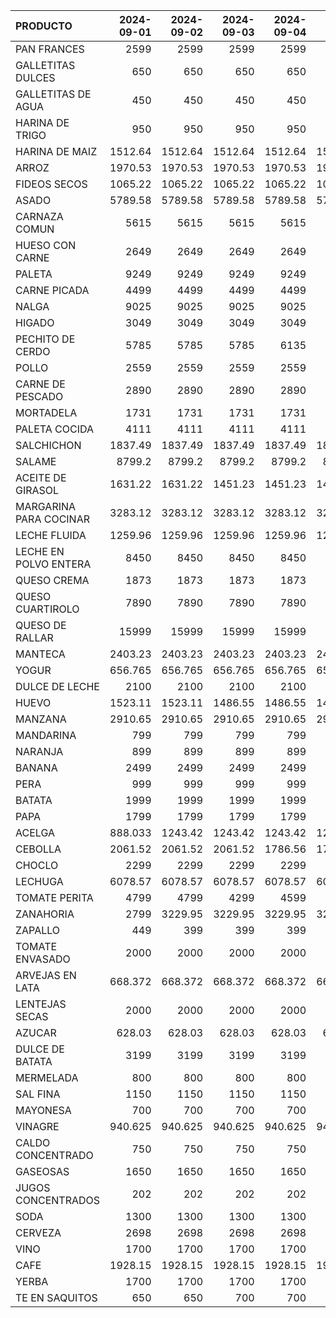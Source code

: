 | PRODUCTO               |   2024-09-01 |   2024-09-02 |   2024-09-03 |   2024-09-04 |   2024-09-05 |   2024-09-06 |   2024-09-07 |   2024-09-08 |   2024-09-09 |   2024-09-10 |   2024-09-11 |   2024-09-12 |   2024-09-13 |   2024-09-14 |   2024-09-15 |   2024-09-16 |   2024-09-17 |   2024-09-18 |   2024-09-19 |   2024-09-20 |   2024-09-21 |   2024-09-22 |   2024-09-23 |   2024-09-24 |   2024-09-25 |   2024-09-26 |   2024-09-27 |
|:-----------------------|-------------:|-------------:|-------------:|-------------:|-------------:|-------------:|-------------:|-------------:|-------------:|-------------:|-------------:|-------------:|-------------:|-------------:|-------------:|-------------:|-------------:|-------------:|-------------:|-------------:|-------------:|-------------:|-------------:|-------------:|-------------:|-------------:|-------------:|
| PAN FRANCES            |     2599     |     2599     |     2599     |     2599     |     2599     |     2599     |     2599     |     2599     |     2599     |     2599     |     2599     |     2599     |     2599     |     2599     |     2599     |     2599     |     2599     |     2599     |     2599     |     2599     |     2599     |     2599     |     2599     |     2599     |     2599     |     2599     |     2599     |
| GALLETITAS DULCES      |      650     |      650     |      650     |      650     |      650     |      650     |      650     |      650     |      650     |      650     |      650     |      650     |      650     |      650     |      650     |      650     |      650     |      650     |      650     |      650     |      650     |      650     |      650     |      650     |      650     |      650     |      650     |
| GALLETITAS DE AGUA     |      450     |      450     |      450     |      450     |      450     |      450     |      450     |      450     |      450     |      450     |      450     |      500     |      500     |      500     |      500     |      500     |      500     |      500     |      500     |      500     |      500     |      500     |      500     |      500     |      500     |      500     |      500     |
| HARINA DE TRIGO        |      950     |      950     |      950     |      950     |      950     |      950     |      950     |      950     |      950     |      950     |      950     |      950     |      950     |      950     |      950     |      950     |      950     |      950     |      950     |      950     |      950     |      950     |      950     |      950     |      950     |      950     |      950     |
| HARINA DE MAIZ         |     1512.64  |     1512.64  |     1512.64  |     1512.64  |     1512.64  |     1512.64  |     1512.64  |     1512.64  |     1512.64  |     1512.64  |     1512.64  |     1512.64  |     1512.64  |     1512.64  |     1512.64  |     1512.64  |     1512.64  |     1512.64  |     1512.64  |     1512.64  |     1512.64  |     1512.64  |     1512.64  |     1512.64  |     1512.64  |     1512.64  |     1512.64  |
| ARROZ                  |     1970.53  |     1970.53  |     1970.53  |     1970.53  |     1970.53  |     1970.53  |     1970.53  |     1970.53  |     1970.53  |     1970.53  |     1970.53  |     1970.53  |     1970.53  |     1970.53  |     1970.53  |     1970.53  |     1970.53  |     1970.53  |     1970.53  |     1970.53  |     1970.53  |     1970.53  |     1970.53  |     1970.53  |     1970.53  |     1970.53  |     1970.53  |
| FIDEOS SECOS           |     1065.22  |     1065.22  |     1065.22  |     1065.22  |     1065.22  |     1065.22  |     1065.22  |     1065.22  |     1065.22  |     1065.22  |     1065.22  |     1065.22  |     1065.22  |     1065.22  |     1065.22  |     1065.22  |     1065.22  |     1171.74  |     1171.74  |     1171.74  |     1171.74  |     1171.74  |     1171.74  |     1171.74  |     1171.74  |     1171.74  |     1171.74  |
| ASADO                  |     5789.58  |     5789.58  |     5789.58  |     5789.58  |     5789.58  |     5789.58  |     5789.58  |     5789.58  |     5789.58  |     5789.58  |     5789.58  |     5789.58  |     5789.58  |     5789.58  |     5789.58  |     5789.58  |     5789.58  |     5789.58  |     5789.58  |     5789.58  |     5789.58  |     5789.58  |     5789.58  |     5789.58  |     5789.58  |     5789.58  |     5789.58  |
| CARNAZA COMUN          |     5615     |     5615     |     5615     |     5615     |     5615     |     5615     |     5615     |     5615     |     5615     |     5615     |     5615     |     5615     |     5615     |     5615     |     5615     |     5615     |     5615     |     5615     |     5615     |     5615     |     5615     |     5615     |     5615     |     5615     |     5615     |     5615     |     5615     |
| HUESO CON CARNE        |     2649     |     2649     |     2649     |     2649     |     2649     |     2649     |     2649     |     2649     |     2649     |     2649     |     2649     |     2649     |     2649     |     2649     |     2649     |     2649     |     2649     |     2649     |     2649     |     2649     |     2649     |     2649     |     2649     |     2649     |     2649     |     2649     |     2649     |
| PALETA                 |     9249     |     9249     |     9249     |     9249     |     9249     |     9249     |     9249     |     9249     |     9249     |     9249     |     9249     |     9249     |     9249     |     9249     |     9249     |     9249     |     9249     |     9249     |     9249     |     9249     |     9249     |     9249     |     9249     |     9249     |     9249     |     9249     |     9249     |
| CARNE PICADA           |     4499     |     4499     |     4499     |     4499     |     4499     |     4499     |     4499     |     4499     |     4499     |     4499     |     4499     |     4499     |     4499     |     4499     |     4499     |     4499     |     4499     |     4499     |     4499     |     4499     |     4499     |     4499     |     4499     |     4499     |     4499     |     4499     |     4499     |
| NALGA                  |     9025     |     9025     |     9025     |     9025     |     9025     |     9025     |     9025     |     9025     |     9025     |     9025     |     9025     |     9025     |     9025     |     9025     |     9025     |     9025     |     9025     |     9025     |     9025     |     9025     |     9025     |     9025     |     9025     |     9025     |     9025     |     9025     |     9025     |
| HIGADO                 |     3049     |     3049     |     3049     |     3049     |     3049     |     3049     |     3049     |     3049     |     3049     |     3049     |     3049     |     3049     |     3049     |     3049     |     3049     |     3049     |     3049     |     3049     |     3049     |     3049     |     3049     |     3049     |     3049     |     3049     |     3049     |     3049     |     3049     |
| PECHITO DE CERDO       |     5785     |     5785     |     5785     |     6135     |     6135     |     6135     |     6135     |     6135     |     6135     |     6135     |     6135     |     6135     |     6135     |     6135     |     6135     |     6135     |     6135     |     6135     |     6135     |     6135     |     6135     |     6135     |     6135     |     6135     |     6135     |     6135     |     6135     |
| POLLO                  |     2559     |     2559     |     2559     |     2559     |     2559     |     2559     |     2559     |     2559     |     2559     |     2559     |     2559     |     2559     |     2559     |     2559     |     2559     |     2559     |     2559     |     2559     |     2559     |     2559     |     2559     |     2559     |     2559     |     2559     |     2559     |     2559     |     2559     |
| CARNE DE PESCADO       |     2890     |     2890     |     2890     |     2890     |     2890     |     2890     |     2890     |     2890     |     2890     |     2890     |     2890     |     2890     |     2890     |     2890     |     2890     |     2890     |     2890     |     2890     |     2890     |     2890     |     2890     |     2890     |     2890     |     2890     |     2890     |     2890     |     2890     |
| MORTADELA              |     1731     |     1731     |     1731     |     1731     |     1731     |     1731     |     1731     |     1731     |     1731     |     1904     |     1904     |     1904     |     1904     |     1904     |     1904     |     1904     |     1904     |     1904     |     1904     |     1904     |     1904     |     1904     |     1904     |     1904     |     1904     |     1904     |     1904     |
| PALETA COCIDA          |     4111     |     4111     |     4111     |     4111     |     4111     |     4111     |     4111     |     4111     |     4111     |     4522     |     4522     |     4522     |     4522     |     4522     |     4522     |     4522     |     4522     |     4522     |     4522     |     4522     |     4522     |     4522     |     4522     |     4522     |     4522     |     4522     |     4522     |
| SALCHICHON             |     1837.49  |     1837.49  |     1837.49  |     1837.49  |     1837.49  |     1837.49  |     1837.49  |     1837.49  |     1837.49  |     2020.75  |     2020.75  |     2020.75  |     2020.75  |     2020.75  |     2020.75  |     2020.75  |     2020.75  |     2020.75  |     2020.75  |     2020.75  |     2020.75  |     2020.75  |     2020.75  |     2020.75  |     2020.75  |     2020.75  |     2020.75  |
| SALAME                 |     8799.2   |     8799.2   |     8799.2   |     8799.2   |     8799.2   |     8799.2   |     8799.2   |     8799.2   |     8799.2   |     9599.2   |     9599.2   |     9599.2   |     9599.2   |     9599.2   |     9599.2   |     9599.2   |     9599.2   |     9599.2   |     9599.2   |     9599.2   |     9599.2   |     9599.2   |     9599.2   |     9599.2   |     9599.2   |     9599.2   |     9599.2   |
| ACEITE DE GIRASOL      |     1631.22  |     1631.22  |     1451.23  |     1451.23  |     1451.23  |     1451.23  |     1451.23  |     1451.23  |     1451.23  |     1451.23  |     1451.23  |     1451.23  |     1451.23  |     1451.23  |     1451.23  |     1451.23  |     1451.23  |     1451.23  |     1451.23  |     1451.23  |     1451.23  |     1451.23  |     1451.23  |     1451.23  |     1563.3   |     1563.3   |     1563.3   |
| MARGARINA PARA COCINAR |     3283.12  |     3283.12  |     3283.12  |     3283.12  |     3283.12  |     3283.12  |     3283.12  |     3283.12  |     3283.12  |     3283.12  |     3283.12  |     3283.12  |     3283.12  |     3283.12  |     3283.12  |     3283.12  |     3283.12  |     3283.12  |     3283.12  |     3283.12  |     3283.12  |     3283.12  |     3283.12  |     3283.12  |     3283.12  |     3283.12  |     3283.12  |
| LECHE FLUIDA           |     1259.96  |     1259.96  |     1259.96  |     1259.96  |     1259.96  |     1259.96  |     1259.96  |     1259.96  |     1259.96  |     1259.96  |     1259.96  |     1259.96  |     1259.96  |     1259.96  |     1259.96  |     1259.96  |     1259.96  |     1259.96  |     1259.96  |     1259.96  |     1259.96  |     1259.96  |     1259.96  |     1259.96  |     1259.96  |     1259.96  |     1259.96  |
| LECHE EN POLVO ENTERA  |     8450     |     8450     |     8450     |     8450     |     8450     |     8450     |     8450     |     8450     |     8450     |     8450     |     9206.17  |     9206.17  |     9206.17  |     9206.17  |     9206.17  |     9206.17  |     9206.17  |     9206.17  |     9206.17  |     9206.17  |     9206.17  |     9206.17  |     9206.17  |     9206.17  |     9206.17  |     9206.17  |     9206.17  |
| QUESO CREMA            |     1873     |     1873     |     1873     |     1873     |     1873     |     1873     |     1873     |     1873     |     1873     |     1873     |     1873     |     1873     |     1873     |     1873     |     1873     |     1873     |     1873     |     1873     |     1873     |     1873     |     1873     |     1873     |     1873     |     1873     |     1873     |     1873     |     1873     |
| QUESO CUARTIROLO       |     7890     |     7890     |     7890     |     7890     |     7890     |     7890     |     7890     |     7890     |     7890     |     7890     |     7890     |     7890     |     7890     |     7890     |     7890     |     7890     |     7890     |     7890     |     7890     |     7890     |     7890     |     7890     |     7890     |     7890     |     7890     |     7890     |     7890     |
| QUESO DE RALLAR        |    15999     |    15999     |    15999     |    15999     |    15999     |    15999     |    15999     |    15999     |    15999     |    15999     |    15999     |    15999     |    15999     |    15999     |    15999     |    15999     |    15999     |    15999     |    15999     |    15999     |    15999     |    15999     |    15999     |    15999     |    15999     |    15999     |    15999     |
| MANTECA                |     2403.23  |     2403.23  |     2403.23  |     2403.23  |     2403.23  |     2403.23  |     2403.23  |     2403.23  |     2403.23  |     2403.23  |     2403.23  |     2403.23  |     2403.23  |     2403.23  |     2403.23  |     2403.23  |     2403.23  |     2403.23  |     2403.23  |     2403.23  |     2403.23  |     2403.23  |     2403.23  |     2403.23  |     2403.23  |     2403.23  |     2403.23  |
| YOGUR                  |      656.765 |      656.765 |      656.765 |      656.765 |      656.765 |      656.765 |      656.765 |      656.765 |      656.765 |      656.765 |      656.765 |      656.765 |      656.765 |      656.765 |      656.765 |      656.765 |      656.765 |      690.735 |      690.735 |      690.735 |      690.735 |      690.735 |      690.735 |      690.735 |      430.294 |      430.294 |      430.294 |
| DULCE DE LECHE         |     2100     |     2100     |     2100     |     2100     |     2100     |     2100     |     2100     |     2100     |     2100     |     2100     |     2100     |     2100     |     2100     |     2100     |     2100     |     2100     |     2100     |     2100     |     2100     |     2100     |     2100     |     2100     |     2100     |     2100     |     2100     |     2100     |     2100     |
| HUEVO                  |     1523.11  |     1523.11  |     1486.55  |     1486.55  |     1437.57  |     1437.57  |     1437.57  |     1437.57  |     1437.57  |     1437.57  |     1437.57  |     1437.57  |     1437.57  |     1437.57  |     1437.57  |     1437.57  |     1437.57  |     1437.57  |     1437.57  |     1437.57  |     1437.57  |     1437.57  |     1437.57  |     1437.57  |     1437.57  |     1437.57  |     1437.57  |
| MANZANA                |     2910.65  |     2910.65  |     2910.65  |     2910.65  |     2910.65  |     2910.65  |     2910.65  |     2910.65  |     2910.65  |     2910.65  |     2910.65  |     2910.65  |     2910.65  |     2910.65  |     2910.65  |     2910.65  |     2910.65  |     3037.26  |     3037.26  |     3037.26  |     3037.26  |     3037.26  |     3037.26  |     3037.26  |     3037.26  |     3037.26  |     3037.26  |
| MANDARINA              |      799     |      799     |      799     |      799     |      799     |      799     |      799     |      799     |      799     |      799     |      799     |      799     |      799     |      799     |      799     |      799     |      799     |      799     |      799     |      899     |      899     |      899     |      899     |      899     |      899     |      899     |      999     |
| NARANJA                |      899     |      899     |      899     |      899     |      899     |      899     |      899     |      899     |      899     |      899     |      899     |      899     |      899     |      899     |      899     |      899     |      899     |      899     |      899     |      899     |      899     |      899     |      899     |      899     |      899     |      899     |      899     |
| BANANA                 |     2499     |     2499     |     2499     |     2499     |     2499     |     2499     |     2499     |     2499     |     2499     |     2299     |     2299     |     2299     |     2299     |     1999     |     1999     |     2299     |     2299     |     2299     |     2299     |     1999     |     1999     |     1999     |     2299     |     2299     |     2299     |     2299     |     2299     |
| PERA                   |      999     |      999     |      999     |      999     |      999     |      999     |      999     |      999     |      999     |      999     |      999     |      999     |      999     |      999     |      999     |      999     |      999     |      999     |      999     |      999     |      999     |      999     |      999     |      999     |      999     |      999     |      999     |
| BATATA                 |     1999     |     1999     |     1999     |     1999     |     1999     |     1999     |     1999     |     1999     |     1999     |     1999     |     1999     |     1999     |     1999     |     1999     |     1999     |     1999     |     1999     |     1999     |     1999     |     1999     |     1999     |     1999     |     1999     |     1999     |     1999     |     1999     |     1899     |
| PAPA                   |     1799     |     1799     |     1799     |     1799     |     1799     |     1799     |     1799     |     1799     |     1799     |     1799     |     1799     |     1799     |     1799     |     1799     |     1799     |     1799     |     1799     |     1799     |     1799     |     1799     |     1799     |     1799     |     1799     |     1799     |     1799     |     1799     |     1799     |
| ACELGA                 |      888.033 |     1243.42  |     1243.42  |     1243.42  |     1243.42  |     1243.42  |     1243.42  |     1243.42  |     1243.42  |     1243.42  |     1243.42  |     1243.42  |     1243.42  |     1243.42  |     1243.42  |     1243.42  |     1243.42  |     1243.42  |     1243.42  |     1243.42  |     1243.42  |     1243.42  |     1243.42  |     1243.42  |     1243.42  |     1243.42  |     1243.42  |
| CEBOLLA                |     2061.52  |     2061.52  |     2061.52  |     1786.56  |     1786.56  |     1786.56  |     1786.56  |     1786.56  |     1786.56  |     1786.56  |     1786.56  |     1786.56  |     1786.56  |     1786.56  |     1786.56  |     1786.56  |     1786.56  |     1786.56  |     1786.56  |     1786.56  |     1786.56  |     1786.56  |     1786.56  |     1786.56  |     1786.56  |     1786.56  |     1649.08  |
| CHOCLO                 |     2299     |     2299     |     2299     |     2299     |     2299     |     2299     |     2299     |     2299     |     2299     |     2599     |     2599     |     2599     |     2599     |     2599     |     2599     |     2599     |     1999     |     1999     |     1999     |     1999     |     2199     |     2199     |     2199     |     1699     |     1699     |     1499     |     1200     |
| LECHUGA                |     6078.57  |     6078.57  |     6078.57  |     6078.57  |     6078.57  |     6078.57  |     6078.57  |     6078.57  |     5673.2   |     5673.2   |     5673.2   |     5673.2   |     5470.51  |     5470.51  |     5470.51  |     5470.51  |     5470.51  |     5470.51  |     5470.51  |     5470.51  |     5470.51  |     5470.51  |     5470.51  |     5470.51  |     5470.51  |     5470.51  |     5470.51  |
| TOMATE PERITA          |     4799     |     4799     |     4299     |     4599     |     4599     |     4499     |     4999     |     4999     |     4999     |     4999     |     4999     |     4999     |     4999     |     4999     |     4999     |     4999     |     4499     |     4499     |     2999     |     2999     |     2499     |     2499     |     2499     |     2499     |     2499     |     2499     |     3599     |
| ZANAHORIA              |     2799     |     3229.95  |     3229.95  |     3229.95  |     3229.95  |     3229.95  |     3229.95  |     3229.95  |     3229.95  |     3229.95  |     3229.95  |     3229.95  |     3229.95  |     3229.95  |     3229.95  |     3229.95  |     3229.95  |     3229.95  |     3229.95  |     3229.95  |     3229.95  |     3229.95  |     3229.95  |     3229.95  |     3229.95  |     3229.95  |     3229.95  |
| ZAPALLO                |      449     |      399     |      399     |      399     |      399     |      469     |      499     |      499     |      499     |      499     |      499     |      499     |      649     |      649     |      649     |      649     |      649     |      899     |      899     |      999     |      999     |      999     |      999     |      999     |      999     |      999     |      999     |
| TOMATE ENVASADO        |     2000     |     2000     |     2000     |     2000     |     2000     |     2000     |     2000     |     2000     |     2000     |     2000     |     2000     |     2000     |     2000     |     2000     |     2000     |     2000     |     2000     |     2000     |     2000     |     2000     |     2000     |     2000     |     2000     |     2000     |     2000     |     2000     |     2000     |
| ARVEJAS EN LATA        |      668.372 |      668.372 |      668.372 |      668.372 |      668.372 |      668.372 |      668.372 |      668.372 |      668.372 |      668.372 |      668.372 |      668.372 |      668.372 |      668.372 |      668.372 |      668.372 |      668.372 |      668.372 |      668.372 |      668.372 |      668.372 |      668.372 |      668.372 |      668.372 |      668.372 |      668.372 |      668.372 |
| LENTEJAS SECAS         |     2000     |     2000     |     2000     |     2000     |     2000     |     2000     |     2000     |     2000     |     2000     |     2000     |     2000     |     2000     |     2000     |     2000     |     2000     |     2000     |     2000     |     2000     |     2000     |     2000     |     2000     |     2000     |     2000     |     2000     |     2000     |     2000     |     2000     |
| AZUCAR                 |      628.03  |      628.03  |      628.03  |      628.03  |      628.03  |      628.03  |      628.03  |      628.03  |      628.03  |      628.03  |      628.03  |      660.237 |      660.237 |      660.237 |      660.237 |      660.237 |      660.237 |      660.237 |      660.237 |      660.237 |      660.237 |      660.237 |      660.237 |      660.237 |      660.237 |      660.237 |      660.237 |
| DULCE DE BATATA        |     3199     |     3199     |     3199     |     3199     |     3199     |     3199     |     3199     |     3199     |     3199     |     3583.73  |     3583.73  |     3583.73  |     3583.73  |     3583.73  |     3583.73  |     3583.73  |     3583.73  |     3583.73  |     3583.73  |     3583.73  |     3583.73  |     3583.73  |     3583.73  |     3583.73  |     3583.73  |     3583.73  |     3583.73  |
| MERMELADA              |      800     |      800     |      800     |      800     |      800     |      800     |      800     |      800     |      800     |      800     |      800     |      800     |      800     |      800     |      800     |      800     |      800     |      800     |      800     |      800     |      800     |      800     |      800     |      800     |      800     |      800     |      800     |
| SAL FINA               |     1150     |     1150     |     1150     |     1150     |     1150     |     1150     |     1150     |     1150     |     1219     |     1219     |     1219     |     1219     |     1219     |     1219     |     1219     |     1219     |     1219     |     1219     |     1219     |     1219     |     1219     |     1219     |     1219     |     1219     |     1219     |     1219     |     1219     |
| MAYONESA               |      700     |      700     |      700     |      700     |      700     |      700     |      700     |      700     |      700     |      700     |      700     |      700     |      700     |      700     |      700     |      700     |      700     |      700     |      700     |      700     |      700     |      700     |      700     |      700     |      700     |      700     |      700     |
| VINAGRE                |      940.625 |      940.625 |      940.625 |      940.625 |      940.625 |      940.625 |      940.625 |      940.625 |      940.625 |      940.625 |      940.625 |      940.625 |      940.625 |      940.625 |      940.625 |      940.625 |      940.625 |      940.625 |      940.625 |      940.625 |      940.625 |      940.625 |      940.625 |      940.625 |      940.625 |      940.625 |      940.625 |
| CALDO CONCENTRADO      |      750     |      750     |      750     |      750     |      750     |      750     |      750     |      750     |      750     |      750     |      750     |      750     |      800     |      800     |      800     |      800     |      800     |      800     |      800     |      800     |      800     |      800     |      800     |      800     |      800     |      800     |      800     |
| GASEOSAS               |     1650     |     1650     |     1650     |     1650     |     1650     |     1650     |     1650     |     1650     |     1650     |     1650     |     1650     |     1650     |     1650     |     1650     |     1650     |     1650     |     1650     |     1650     |     1650     |     1650     |     1650     |     1650     |     1650     |     1650     |     1650     |     1650     |     1650     |
| JUGOS CONCENTRADOS     |      202     |      202     |      202     |      202     |      202     |      202     |      202     |      202     |      202     |      202     |      202     |      202     |      202     |      202     |      202     |      202     |      202     |      202     |      202     |      202     |      202     |      202     |      202     |      202     |      202     |      202     |      202     |
| SODA                   |     1300     |     1300     |     1300     |     1300     |     1300     |     1300     |     1300     |     1300     |     1300     |     1300     |     1300     |     1300     |     1300     |     1300     |     1300     |     1300     |     1300     |     1300     |     1300     |     1300     |     1300     |     1300     |     1300     |     1300     |     1300     |     1300     |     1300     |
| CERVEZA                |     2698     |     2698     |     2698     |     2698     |     2698     |     2698     |     2698     |     2698     |     2698     |     2698     |     2698     |     2698     |     2698     |     2698     |     2698     |     2698     |     2698     |     2698     |     2698     |     2698     |     2698     |     2698     |     2698     |     2698     |     2698     |     2698     |     2698     |
| VINO                   |     1700     |     1700     |     1700     |     1700     |     1700     |     1700     |     1700     |     1700     |     1700     |     1700     |     1700     |     1700     |     1700     |     1700     |     1700     |     1700     |     1700     |     1700     |     1700     |     1700     |     1700     |     1700     |     1700     |     1700     |     1700     |     1700     |     1700     |
| CAFE                   |     1928.15  |     1928.15  |     1928.15  |     1928.15  |     1928.15  |     1928.15  |     1928.15  |     1928.15  |     1928.15  |     1970.37  |     1970.37  |     1970.37  |     1970.37  |     1970.37  |     1970.37  |     1970.37  |     1970.37  |     1970.37  |     1970.37  |     1970.37  |     1970.37  |     1970.37  |     1970.37  |     1970.37  |     1970.37  |     1970.37  |     1970.37  |
| YERBA                  |     1700     |     1700     |     1700     |     1700     |     1700     |     1700     |     1700     |     1700     |     1700     |     1700     |     1700     |     1700     |     1700     |     1700     |     1700     |     1700     |     1700     |     1700     |     1700     |     1700     |     1700     |     1700     |     1700     |     1700     |     1700     |     1700     |     1700     |
| TE EN SAQUITOS         |      650     |      650     |      700     |      700     |      700     |      700     |      700     |      700     |      700     |      700     |      700     |      700     |      700     |      700     |      700     |      700     |      700     |      700     |      700     |      700     |      700     |      700     |      700     |      700     |      700     |      700     |      700     |